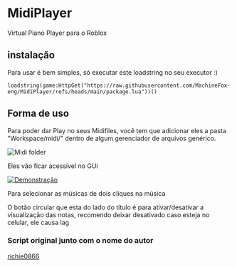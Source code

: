 # MidiPlayer

Virtual Piano Player para o Roblox

## instalação 

Para usar é bem simples, só executar este loadstring no seu executor :)

```loadstring(game:HttpGet("https://raw.githubusercontent.com/MachineFox-eng/MidiPlayer/refs/heads/main/package.lua"))()```

## Forma de uso

Para poder dar Play no seus Midifiles, você tem que adicionar eles a pasta "Workspace/midi/" dentro de algum gerenciador de arquivos genérico.

![Midi folder](img/midi-folder.png)

Eles vão ficar acessível no GUi

[![Demonstração](https://img.youtube.com/vi/VwsENRT0pvc/0.jpg)](https://www.youtube.com/watch?v=VwsENRT0pvc)

Para selecionar as músicas de dois cliques na música

O botão circular que esta do lado do título é para ativar/desativar a visualização das notas, recomendo deixar desativado caso esteja no celular, ele causa lag


### Script original junto com o nome do autor

[richie0866](https://github.com/richie0866/MidiPlayer)
